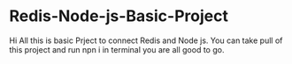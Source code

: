 # Redis-Node-js-Basic-Project



Hi All this is basic Prject to connect Redis and Node js. You can take pull of this project and run npn i in terminal you are all good to go.
